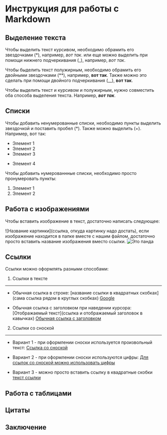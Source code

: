 # Инструкция для работы с  Markdown

## Выделение текста

Чтобы выделить текст курсивом, необходимо обрамить его звездочками (*), например, *вот так*. или еще можно выделить при помощи нижнего подчеркивания (_), например, _вот так_. 

Чтобы быделить текст полужирным, необходимо обрамить его двойными звездочками (**), например, **вот так**. Также можно это сделать при помощи двойного подчеркивания (__), __вот так__.

Чтобы выделить текст и курсивом и полужирным, нужно совместить оба способа выделения текста. Например, *__вот так__*.

## Списки

Чтобы добавить ненумерованные списки, необходимо пункты выделить звездочкой и поставить пробел (*). Также можно выделить (+). Например, вот так:
* Элемент 1
* Элемент 2
* Элемент 3
+ Элемент 4

Чтобы добавить нумерованнные списки, необходимо просто пронумеровать пункты:
1. Элемент 1
2. Элемент 2

## Работа с изображениями

Чтобы вставить изображение в текст, достаточно написать следующее:

![Название картинки](ссылка, откуда картинку надо достать), если изображение находится в папке вместе с нашим файлом, достаточно просто вставить название изображения вместо ссылки.
![Это панда](%D0%BF%D0%B0%D0%BD%D0%B4%D0%B0.jpg)

## Ссылки

Ссылки можно оформлять разными способами:

1. Ссылки в тексте
___
* Обычная ссылка в строке: [название ссылки в квадратных скобках](сама ссылка рядом в круглых скобках)
[Google](https://www.google.com)

* Обычная ссылка с заголовком при наведении курсора: [Отображаемый текст](ссылка и отображаемый заголовок в кавычках) 
[Обычная ссылка с заголовком](https://www.google.com "Сайт Google")

2. Ссылки со сноской
___

* Вариант 1 - при оформлении сноски используется произвольный текст:
[Ссылка со сноской][Произвольный регистронезависимый текст]

[произвольный регистронезависимый текст]: https://www.google.com

* Вариант 2 - при оформлении сноски используются цифры: [Для ссылок со сноской можно использовать цифры][1]

[1]: http://www.google.com

* Вариант 3 - можно просто вставить ссылку в квадратные скобки [текст ссылки]

[текст ссылки]: http://www.google.com

## Работа с таблицами

## Цитаты

## Заключение